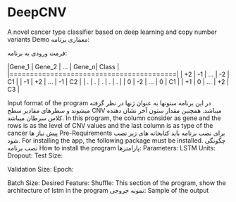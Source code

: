 # DeepCNV
A novel cancer type classifier based on deep learning and copy number variants
Demo
معماری برنامه:

فرمت ورودی به برنامه:

|Gene_1 | Gene_2 |   ...  | Gene_n| Class |
|=========================================|
|   +2  |   -1   |   ...  |   -2  |   C1  |
|   -1  |   +2   |   ...  |   -1  |   C2  |
|    .  |    .   |    .   |    .  |   .   |
|    0  |   -2   |   ...  |    0  |   C1  |
|   +1  |    0   |   ...  |   +2  |   C3  |

Input format of the program
در این برنامه ستونها به عنوان ژنها در نظر گرفته میشوند و سطرهای مقادیر سطح CNV میباشد. همچنین مقدار ستون آخر نشان دهنده کلاس سرطان میباشد.
In this program, the column consider as gene and the rows is as the level of CNV values and the last column is as type of the cancer
پیش نیاز ها
Pre-Requirements
برای نصب برنامه باید کتابخانه های زیر نصب شود.
For installing the app, the following package must be installed.
چگونگی نصب برنامه
How to install the program
پارامترها:
Parameters:
LSTM Units: 
Dropout: 
Test Size: 

Validation Size: 
Epoch:

Batch Size: 
Desired Feature:
Shuffle: 
This section of the program, show the architecture of lstm in the program
نمونه خروجی:
Sample of the output
